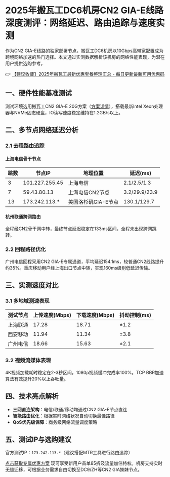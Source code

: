 # 2025年搬瓦工DC6机房CN2 GIA-E线路深度测评：网络延迟、路由追踪与速度实测

作为CN2 GIA-E线路的独家部署节点，搬瓦工DC6机房以10Gbps高带宽配置成为跨境网络加速的热门选择。本文通过实测数据解析该机房的网络性能表现，为潜在用户提供选购参考。

👉 [【建议收藏】2025年搬瓦工最新优惠套餐整理汇总 - 每日更新最新可用优惠码](https://bit.ly/banwagon)

## 一、硬件性能基准测试
测试环境选用搬瓦工CN2 GIA-E 20G方案（[方案详情](https://bit.ly/banwagon)），搭载最新Intel Xeon处理器与NVMe固态硬盘，IO读写速度稳定维持在1.2GB/s以上。

## 二、多节点网络延迟分析
### 2.1 去程路由追踪
#### 上海电信骨干节点
| 跳数 | 节点IP         | 地理位置              | 延迟(ms)      |
|------|----------------|-----------------------|--------------|
| 3    | 101.227.255.45 | 上海电信              | 2.1/2.5/1.3  |
| 7    | 59.43.80.13    | 上海电信CN2节点       | 3.2/29.9/23.9|
| 13   | 173.242.113.*  | 美国洛杉矶GIA-E节点   | 130.1/129.7  |

#### 杭州联通跨网路由
全程经CN2骨干网中转，最终节点延迟稳定在133ms区间，全程未出现跨网跳转。

### 2.2 回程路径优化
广州电信回程采用CN2 GIA-E专属通道，平均延迟154.1ms，较普通CN2线路提升约35%。重庆移动用户经上海出口节点中转，实现160ms级别低延迟传输。

## 三、实测速度对比
### 3.1 多地域测速表现
| 测试节点   | 上传速度(Mbps) | 下载速度(Mbps) | 抖动控制(ms) |
|------------|----------------|----------------|-------------|
| 上海联通   | 17.28          | 18.71          | ±1.2        | 
| 西安移动   | 11.94          | 11.34          | ±3.8        |
| 广州电信   | 18.66          | 15.63          | ±2.1        |

### 3.2 视频流媒体表现
4K视频加载耗时稳定在2-3秒区间，1080p视频缓冲完成率100%。TCP BBR加速算法有效提升20%以上吞吐量。

## 四、技术亮点解析
- **三网直连架构**：电信/联通/移动均通过CN2 GIA-E节点直连
- **智能路由优化**：根据实时网络状况自动切换最佳路径
- **QoS优先级保障**：商务级网络流量调度策略

## 五、测试IP与选购建议
官方测试IP：`173.242.113.*`（建议搭配MTR工具进行路由追踪）

[点击获取专属优惠方案](https://bit.ly/banwagon) 现可享受新用户首单85折及流量加倍特权。机房支持实时无缝迁移，可根据业务需求自由切换至DC9/ZH等CN2 GIA姊妹节点。